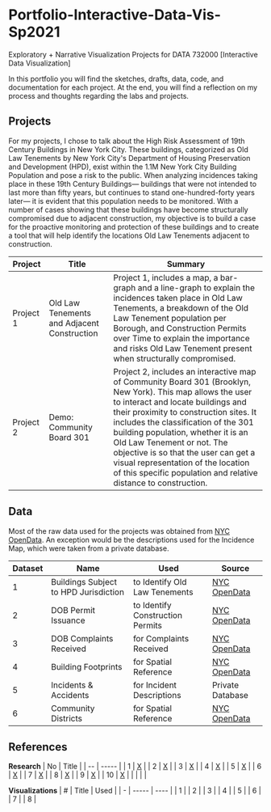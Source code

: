 # Portfolio-Interactive-Data-Vis-Sp2021
Exploratory + Narrative Visualization Projects for DATA 732000 [Interactive Data Visualization]

In this portfolio you will find the sketches, drafts, data, code, and documentation for each project. At the end, you will find a reflection on my process and thoughts regarding the labs and projects. 

## Projects
For my projects, I chose to talk about the High Risk Assessment of 19th Century Buildings in New York City. These buildings, categorized as Old Law Tenements by New York City's Department of Housing Preservation and Development (HPD), exist within the 1.1M New York City Building Population and pose a risk to the public. When analyzing incidences taking place in these 19th Century Buildings— buildings that were not intended to last more than fifty years, but continues to stand one-hundred-forty years later— it is evident that this population needs to be monitored. With a number of cases showing that these buildings have become structurally compromised due to adjacent construction, my objective is to build a case for the proactive monitoring and protection of these buildings and to create a tool that will help identify the locations Old Law Tenements adjacent to construction.

| Project | Title | Summary |
| ------- | ----- | ------- |
| Project 1 | Old Law Tenements and Adjacent Construction| Project 1, includes a map, a bar-graph and a line-graph to explain the incidences taken place in Old Law Tenements, a breakdown of the Old Law Tenement population per Borough, and Construction Permits over Time to explain the importance and risks Old Law Tenement present when structurally compromised.
| Project 2 | Demo: Community Board 301 | Project 2, includes an interactive map of Community Board 301 (Brooklyn, New York). This map allows the user to interact and locate buildings and their proximity to construction sites. It includes the classification of the 301 building population, whether it is an Old Law Tenement or not. The objective is so that the user can get a visual representation of the location of this specific population and relative distance to construction.

## Data
Most of the raw data used for the projects was obtained from [NYC OpenData](https://opendata.cityofnewyork.us/). An exception would be the descriptions used for the Incidence Map, which were taken from a private database.

| Dataset | Name | Used | Source |
| ------- | ---- | ---- | ------ |
| 1 | Buildings Subject to HPD Jurisdiction | to Identify Old Law Tenements | [NYC OpenData](https://data.cityofnewyork.us/Housing-Development/Buildings-Subject-to-HPD-Jurisdiction/kj4p-ruqc)
| 2 | DOB Permit Issuance | to Identify Construction Permits | [NYC OpenData](https://data.cityofnewyork.us/Housing-Development/DOB-Permit-Issuance/ipu4-2q9a)
| 3 | DOB Complaints Received | for Complaints Received | [NYC OpenData](https://data.cityofnewyork.us/Housing-Development/DOB-Complaints-Received/eabe-havv)
| 4 | Building Footprints | for Spatial Reference | [NYC OpenData](https://data.cityofnewyork.us/Housing-Development/Building-Footprints/nqwf-w8eh)
| 5 | Incidents & Accidents | for Incident Descriptions | Private Database
| 6 | Community Districts | for Spatial Reference | [NYC OpenData](https://data.cityofnewyork.us/City-Government/Community-Districts/yfnk-k7r4)

## References
**Research**
| No | Title | 
| -- | ----- | 
| 1 | [X]() |
| 2 | [X]() |
| 3 | [X]() |
| 4 | [X]() |
| 5 | [X]() |
| 6 | [X]() |
| 7 | [X]() |
| 8 | [X]() |
| 9 | [X]() |
| 10 | [X]() |
| | | |

**Visualizations**
| # | Title | Used |
| - | ----- | ---- |
| 1 |
| 2 |
| 3 |
| 4 |
| 5 |
| 6 |
| 7 |
| 8 |
